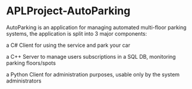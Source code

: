 # APLProject-AutoParking
AutoParking is an application for managing automated multi-floor parking systems, the application is split into 3 major components:

a C# Client for using the service and park your car

a C++ Server to manage users subscriptions in a SQL DB, monitoring parking floors/spots

a Python Client for administration purposes, usable only by the system administrators
